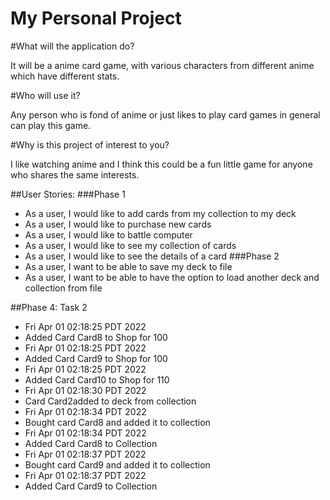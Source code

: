 # My Personal Project

#What will the application do?

It will be a anime card game, with various characters from different anime which have different stats.

#Who will use it?

Any person who is fond of anime or just likes to play card games in general can play this game.

#Why is this project of interest to you?

I like watching anime and I think this could be a fun little game for anyone who shares the same interests.


##User Stories:
###Phase 1
- As a user, I would like to add cards from my collection to my deck
- As a user, I would like to purchase new cards
- As a user, I would like to battle computer 
- As a user, I would like to see my collection of cards
- As a user, I would like to see the details of a card
###Phase 2
- As a user, I want to be able to save my deck to file
- As a user, I want to be able to have the option to load another deck and collection from file

##Phase 4: Task 2
- Fri Apr 01 02:18:25 PDT 2022
- Added Card Card8 to Shop for 100
- Fri Apr 01 02:18:25 PDT 2022
- Added Card Card9 to Shop for 100
- Fri Apr 01 02:18:25 PDT 2022
- Added Card Card10 to Shop for 110
- Fri Apr 01 02:18:30 PDT 2022
- Card Card2added to deck from collection
- Fri Apr 01 02:18:34 PDT 2022
- Bought card Card8 and added it to collection
- Fri Apr 01 02:18:34 PDT 2022
- Added Card Card8 to Collection
- Fri Apr 01 02:18:37 PDT 2022
- Bought card Card9 and added it to collection
- Fri Apr 01 02:18:37 PDT 2022
- Added Card Card9 to Collection
